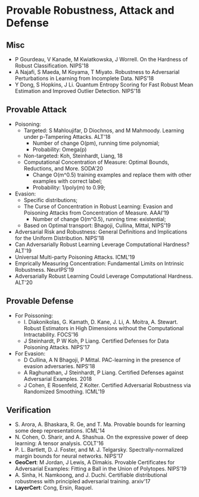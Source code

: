 # Provable Robustness, Attack and Defense

## Misc
- P Gourdeau, V Kanade, M Kwiatkowska, J Worrell. On the Hardness of Robust Classification. NIPS'18
- A Najafi, S Maeda, M Koyama, T Miyato. Robustness to Adversarial Perturbations in Learning from Incomplete Data. NIPS'18
- Y Dong, S Hopkins, J Li. Quantum Entropy Scoring for Fast Robust Mean Estimation and Improved Outlier Detection. NIPS'18

## Provable Attack
- Poisoning:
	- Targeted: S Mahloujifar, D Diochnos, and M Mahmoody. Learning under p-Tampering Attacks. ALT'18
		- Number of change O(pm), running time polynomial;
		- Probability: Omega(p)
	- Non-targeted: Koh, Steinhardt, Liang, 18
	- Computational Concentration of Measure: Optimal Bounds, Reductions, and More. SODA'20
		- Change O(m^0.5) training examples and replace them with other examples with correct label;
		- Probability: 1/poly(m) to 0.99;
- Evasion:
	- Specific distributions;
	- The Curse of Concentration in Robust Learning: Evasion and Poisoning Attacks from Concentration of Measure. AAAI'19
		- Number of change O(m^0.5), running time: existential;
	- Based on Optimal transport: Bhagoji, Cullina, Mittal, NIPS'19
- Adversarial Risk and Robustness: General Definitions and Implications for the Uniform Distribution. NIPS'18
- Can Adversarially Robust Learning Leverage Computational Hardness? ALT'19
- Universal Multi-party Poisoning Attacks. ICML'19
- Emprically Measuring Concentration: Fundamental Limits on Intrinsic Robustness. NeurIPS'19
- Adversarially Robust Learning Could Leverage Computational Hardness. ALT'20

## Provable Defense
- For Poissoning:
	- I. Diakonikolas, G. Kamath, D. Kane, J. Li, A. Moitra, A. Stewart. Robust Estimators in High Dimensions without the Computational Intractability. FOCS'16
	- J Steinhardt, P W Koh, P Liang. Certified Defenses for Data Poisoning Attacks. NIPS'17
- For Evasion:
	- D Cullina, A N Bhagoji, P Mittal. PAC-learning in the presence of evasion adversaries. NIPS'18
	- A Raghunathan, J Steinhardt, P Liang. Certified Defenses against Adversarial Examples. 2018
	- J Cohen, E Rosenfeld, Z Kolter. Certified Adversarial Robustness via Randomized Smoothing. ICML'19

## Verification
- S. Arora, A. Bhaskara, R. Ge, and T. Ma. Provable bounds for learning some deep representations. ICML'14
- N. Cohen, O. Sharir, and A. Shashua. On the expressive power of deep learning: A tensor analysis. COLT'16
- P. L. Bartlett, D. J. Foster, and M. J. Telgarsky. Spectrally-normalized margin bounds for neural networks. NIPS'17
- **GeoCert**: M Jordan, J Lewis, A Dimakis. Provable Certificates for Adversarial Examples: Fitting a Ball in the Union of Polytopes. NIPS'19
- A. Sinha, H. Namkoong, and J. Duchi. Certifiable distributional robustness with principled adversarial training. arxiv'17
- **LayerCert**: Cong, Ersin, Raquel.